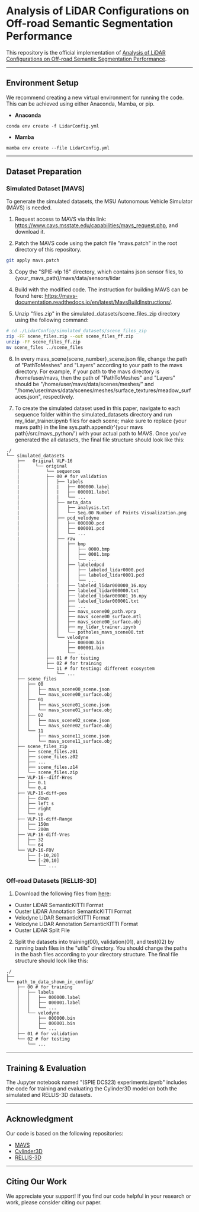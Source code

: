 # Analysis of LiDAR Configurations on Off-road Semantic Segmentation Performance


This repository is the official implementation of [Analysis of LiDAR Configurations on Off-road Semantic Segmentation Performance](https://will-be-added-later).

---
## Environment Setup

We recommend creating a new virtual environment for running the code. This can be achieved using either Anaconda, Mamba, or pip.

- **Anaconda**
```setup
conda env create -f LidarConfig.yml
``` 
- **Mamba**
```setup
mamba env create --file LidarConfig.yml
```
---
## Dataset Preparation

### **Simulated Dataset [MAVS]**

To generate the simulated datasets, the MSU Autonomous Vehicle Simulator (MAVS) is needed.

1. Request access to MAVS via this link: https://www.cavs.msstate.edu/capabilities/mavs_request.php, and download it.

2. Patch the MAVS code using the patch file "mavs.patch" in the root directory of this repository. 
```bash
git apply mavs.patch
```
3. Copy the "SPIE-vlp 16" directory, which contains json sensor files, to {your_mavs_path}/mavs/data/sensors/lidar

4. Build with the modified code. The instruction for building MAVS can be found here: https://mavs-documentation.readthedocs.io/en/latest/MavsBuildInstructions/.

5. Unzip "files.zip" in the simulated_datasets/scene_files_zip directory using the following command:

```bash
# cd ./LidarConfig/simulated_datasets/scene_files_zip
zip -FF scene_files.zip --out scene_files_ff.zip
unzip -FF scene_files_ff.zip
mv scene_files ../scene_files
```

6. In every mavs_scene{scene_number}_scene.json file, change the path of "PathToMeshes" and "Layers" according to your path to the mavs directory. For example, if your path to the mavs directory is /home/user/mavs, then the path of "PathToMeshes" and "Layers" should be "/home/user/mavs/data/scenes/meshes/" and "/home/user/mavs/data/scenes/meshes/surface_textures/meadow_surfaces.json", respectively.

7. To create the simulated dataset used in this paper, navigate to each sequence folder within the simulated_datasets directory and run my_lidar_trainer.ipynb files for each scene; make sure to replace {your mavs path} in the line sys.path.append(r'{your mavs path}/src/mavs_python/') with your actual path to MAVS. Once you've generated the all datasets, the final file structure should look like this:
```text
./
└── simulated_datasets
    ├──   Original VLP-16
    |      └── original
    |          └── sequences
    |          ├── 00 # for validation
    |          │   ├── labels
    |          │   |   ├── 000000.label
    |          │   |   ├── 000001.label
    |          │   |   └── ...
    |          │   ├── meta_data
    |          │   │   ├── analysis.txt
    |          │   │   └── Seq.00 Number of Points Visualization.png
    |          │   ├── pcd_velodyne
    |          │   │   ├── 000000.pcd
    |          │   │   ├── 000001.pcd
    |          │   │   └── ...
    |          │   ├── raw
    │          │   │   ├── bmp
    │          │   │   │   ├── 0000.bmp
    │          │   │   │   ├── 0001.bmp
    │          │   │   │   └── ...
    │          │   │   ├── labeledpcd
    │          │   │   │   ├── labeled_lidar0000.pcd
    │          │   │   │   ├── labeled_lidar0001.pcd
    │          │   │   │   └── ...
    |          |   |   ├── labeled_lidar000000_16.npy
    │          │   │   ├── labeled_lidar000000.txt
    │          │   │   ├── labeled_lidar000001_16.npy
    │          │   │   ├── labeled_lidar000001.txt
    │          │   │   ├── ...
    │          │   │   ├── mavs_scene00_path.vprp
    │          │   │   ├── mavs_scene00_surface.mtl
    │          │   │   ├── mavs_scene00_surface.obj
    │          │   │   ├── my_lidar_trainer.ipynb
    │          │   │   └── potholes_mavs_scene00.txt
    │          │   └── velodyne
    │          │       ├── 000000.bin
    │          │       ├── 000001.bin
    │          │       └── ...
    │          ├── 01 # for testing
    │          ├── 02 # for training
    │          └── 11 # for testing: different ecosystem
    │              └── ...
    ├── scene_files
    │   ├── 00
    │   │   ├── mavs_scene00_scene.json
    │   │   └── mavs_scene00_surface.obj
    │   ├── 01
    │   │   ├── mavs_scene01_scene.json
    │   │   └── mavs_scene01_surface.obj
    │   ├── 02
    │   │   ├── mavs_scene02_scene.json
    │   │   └── mavs_scene02_surface.obj
    │   └── 11
    │       ├── mavs_scene11_scene.json
    │       └── mavs_scene11_surface.obj
    ├── scene_files_zip
    │   ├── scene_files.z01
    │   ├── scene_files.z02
    │   ├── ...
    │   ├── scene_files.z14
    │   └── scene_files.zip
    ├── VLP-16--diff-Hres
    │   ├── 0.1     
    │   └── 0.4
    ├── VLP-16-diff-pos
    │   ├── down
    │   ├── left s
    │   ├── right
    │   └── up
    ├── VLP-16-diff-Range
    │   ├── 150m
    │   └── 200m
    ├── VLP-16-diff-Vres
    │   ├── 32
    │   └── 64
    └── VLP-16-FOV
        ├── [-10,20]
        └── [-20,10]
            └── ...
```

### **Off-road Datasets [RELLIS-3D]**

1. Download the following files from [here](https://github.com/unmannedlab/RELLIS-3D):
- Ouster LiDAR SemanticKITTI Format
- Ouster LiDAR Annotation SemanticKITTI Format 
- Velodyne LiDAR SemanticKITTI Format
- Velodyne LiDAR Annotation SemanticKITTI Format
- Ouster LiDAR Split File

2. Split the datasets into training(00), validation(01), and test(02) by running bash files in the "utils" directory. You should change the paths in the bash files according to your directory structure. The final file structure should look like this:
```text
./
├── 
└── path_to_data_shown_in_config/
    ├── 00 # for training
    │   ├── labels
    │   │   ├── 000000.label
    │   │   ├── 000001.label
    │   │   └── ...
    │   └── velodyne
    │       ├── 000000.bin
    │       ├── 000001.bin
    │       └── ...
    ├── 01 # for validation
    └── 02 # for testing
        └── ...
```
---
## Training & Evaluation

The Jupyter notebook named "(SPIE DCS23) experiments.ipynb" includes the code for training and evaluating the Cylinder3D model on both the simulated and RELLIS-3D datasets.

---
## Acknowledgment

Our code is based on the following repositories:
- [MAVS](https://gitlab.com/cgoodin/msu-autonomous-vehicle-simulator)
- [Cylinder3D](https://github.com/xinge008/Cylinder3D)
- [RELLIS-3D](https://github.com/unmannedlab/RELLIS-3D)

---
## Citing Our Work
We appreciate your support! If you find our code helpful in your research or work, please consider citing our paper.
